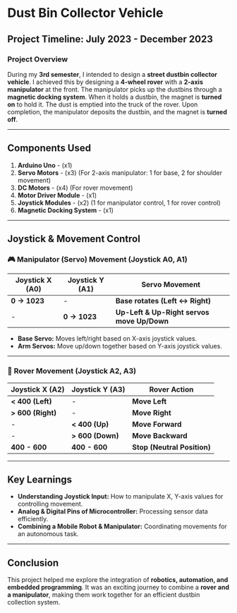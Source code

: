 # **Dust Bin Collector Vehicle**

## **Project Timeline:** July 2023 - December 2023  

### **Project Overview**
During my **3rd semester**, I intended to design a **street dustbin collector vehicle**. I achieved this by designing a **4-wheel rover** with a **2-axis manipulator** at the front. The manipulator picks up the dustbins through a **magnetic docking system**. When it holds a dustbin, the magnet is **turned on** to hold it. The dust is emptied into the truck of the rover. Upon completion, the manipulator deposits the dustbin, and the magnet is **turned off**.

---

## **Components Used**

1. **Arduino Uno** - (x1)
2. **Servo Motors** - (x3) (For 2-axis manipulator: 1 for base, 2 for shoulder movement)
3. **DC Motors** - (x4) (For rover movement)
4. **Motor Driver Module** - (x1)
5. **Joystick Modules** - (x2) (1 for manipulator control, 1 for rover control)
6. **Magnetic Docking System** - (x1)

---

## **Joystick & Movement Control**

### 🎮 **Manipulator (Servo) Movement** (Joystick A0, A1)
| **Joystick X (A0)**  | **Joystick Y (A1)** | **Servo Movement** |
|-----------------|----------------|----------------------|
| **0 → 1023**   | -              | **Base rotates (Left ↔ Right)** |
| -              | **0 → 1023**   | **Up-Left & Up-Right servos move Up/Down** |

- **Base Servo:** Moves left/right based on X-axis joystick values.  
- **Arm Servos:** Move up/down together based on Y-axis joystick values.  

---

### 🚗 **Rover Movement** (Joystick A2, A3)
| **Joystick X (A2)**  | **Joystick Y (A3)** | **Rover Action** |
|-----------------|----------------|----------------------|
| **< 400 (Left)**  | -              | **Move Left**  |
| **> 600 (Right)** | -              | **Move Right** |
| -                | **< 400 (Up)**  | **Move Forward** |
| -                | **> 600 (Down)**| **Move Backward** |
| **400 - 600**    | **400 - 600**   | **Stop (Neutral Position)** |

---

## **Key Learnings**
- **Understanding Joystick Input:** How to manipulate X, Y-axis values for controlling movement.
- **Analog & Digital Pins of Microcontroller:** Processing sensor data efficiently.
- **Combining a Mobile Robot & Manipulator:** Coordinating movements for an autonomous task.

---

## **Conclusion**
This project helped me explore the integration of **robotics, automation, and embedded programming**. It was an exciting journey to combine a **rover and a manipulator**, making them work together for an efficient dustbin collection system.
